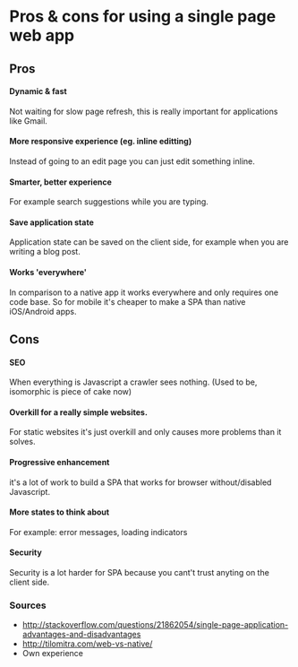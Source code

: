 # Pros & cons for using a single page web app

## Pros
#### Dynamic & fast
Not waiting for slow page refresh, this is really important for applications like Gmail.
#### More responsive experience (eg. inline editting)
Instead of going to an edit page you can just edit something inline.
#### Smarter, better experience
For example search suggestions while you are typing.
#### Save application state
Application state can be saved on the client side, for example when you are writing a blog post.
#### Works 'everywhere'
In comparison to a native app it works everywhere and only requires one code base. So for mobile it's cheaper to make a SPA than native iOS/Android apps.

## Cons 
#### SEO
When everything is Javascript a crawler sees nothing. (Used to be, isomorphic is piece of cake now)
#### Overkill for a really simple websites.
For static websites it's just overkill and only causes more problems than it solves.
#### Progressive enhancement
it's a lot of work to build a SPA that works for browser without/disabled Javascript.
#### More states to think about
For example: error messages, loading indicators
#### Security
Security is a lot harder for SPA because you cant't trust anyting on the client side.

### Sources
* http://stackoverflow.com/questions/21862054/single-page-application-advantages-and-disadvantages
* http://tilomitra.com/web-vs-native/
* Own experience


